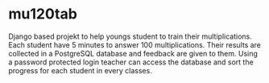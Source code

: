 # mu120tab
Django based projekt to help youngs student to train their multiplications.
Each student have 5 minutes to answer 100 multiplications. Their results are collected in a PostgreSQL database and feedback are given to them. 
Using a password protected login teacher can access the database and sort the progress for each student in every classes.
